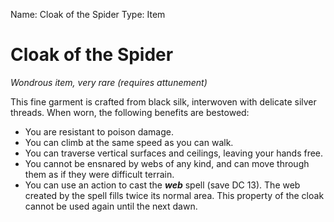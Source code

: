 Name: Cloak of the Spider
Type: Item

# Cloak of the Spider
_Wondrous item, very rare (requires attunement)_

This fine garment is crafted from black silk, interwoven with delicate silver threads. When worn, the following benefits are bestowed:

* You are resistant to poison damage.
* You can climb at the same speed as you can walk.
* You can traverse vertical surfaces and ceilings, leaving your hands free.
* You cannot be ensnared by webs of any kind, and can move through them as if they were difficult terrain.
* You can use an action to cast the **_web_** spell (save DC 13). The web created by the spell fills twice its normal area. This property of the cloak cannot be used again until the next dawn.